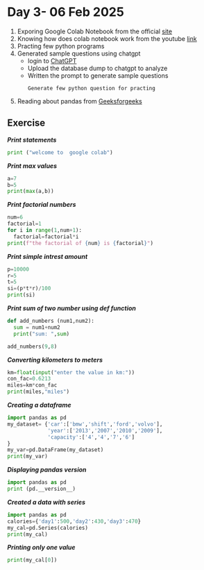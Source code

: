 # Day 3- 06 Feb 2025

1) Exporing Google Colab Notebook from the official [site](https://colab.research.google.com/)
2) Knowing how does colab notebook work from the youtube [link](https://www.youtube.com/watch?v=WrB-ECT-y8c)
3) Practing few python programs
4) Generated sample questions using chatgpt
    - login to [ChatGPT](https://openai.com/index/chatgpt/)
    - Upload the database dump to chatgpt to analyze
    - Written the prompt to generate sample questions
        ```
        Generate few python question for practing
        ```
  5) Reading about pandas from [Geeksforgeeks](https://www.geeksforgeeks.org/pandas-tutorial/)

## Exercise

***Print statements***

```python
print ("welcome to  google colab")
```

***Print max values***

```python
a=7
b=5
print(max(a,b))
```

***Print factorial numbers***

```python
num=6
factorial=1
for i in range(1,num+1):
  factorial=factorial*i
print(f"the factorial of {num} is {factorial}")
```

***Print simple intrest amount***

```python
p=10000
r=5
t=5
si=(p*t*r)/100
print(si)
```

***Print sum of two number using def function***

```python
def add_numbers (num1,num2):
  sum = num1+num2
  print("sum: ",sum)

add_numbers(9,8)
```

***Converting kilometers to meters***

```python
km=float(input("enter the value in km:"))
con_fac=0.6213
miles=km*con_fac
print(miles,"miles")
```

***Creating a dataframe***

```python
import pandas as pd
my_dataset= {'car':['bmw','shift','ford','volvo'],
             'year':['2013','2007','2010','2009'],
             'capacity':['4','4','7','6']
}
my_var=pd.DataFrame(my_dataset)
print(my_var)
```

***Displaying pandas version***

```python
import pandas as pd
print (pd.__version__)
```

***Created a data with series***

```python
import pandas as pd
calories={'day1':500,'day2':430,'day3':470}
my_cal=pd.Series(calories)
print(my_cal)
```

***Printing only one value***

```python
print(my_cal[0])
```
